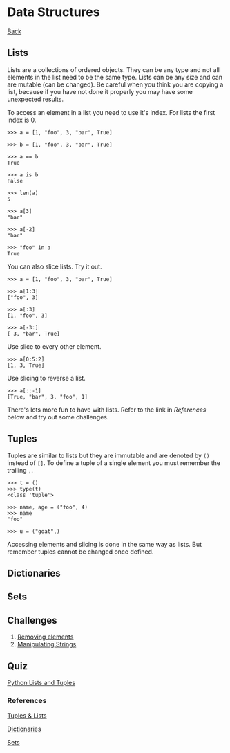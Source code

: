 # Data Structures
[Back](README.md)

## Lists
Lists are a collections of ordered objects. They can be any type and not all elements in the list need to be the same type. Lists can be any size and can are mutable (can be changed). Be careful when you think you are copying a list, because if you have not done it properly you may have some unexpected results. 

To access an element in a list you need to use it's index. For lists the first index is 0.

```
>>> a = [1, "foo", 3, "bar", True]

>>> b = [1, "foo", 3, "bar", True]

>>> a == b
True

>>> a is b
False

>>> len(a)
5

>>> a[3]
"bar"

>>> a[-2]
"bar"

>>> "foo" in a
True
```

You can also slice lists. Try it out. 

```
>>> a = [1, "foo", 3, "bar", True]

>>> a[1:3]
["foo", 3]

>>> a[:3]
[1, "foo", 3]

>>> a[-3:]
[ 3, "bar", True]
```

Use slice to every other element.

```
>>> a[0:5:2]
[1, 3, True]
```

Use slicing to reverse a list.

```
>>> a[::-1]
[True, "bar", 3, "foo", 1]
```

There's lots more fun to have with lists. Refer to the link in _References_ below and try out some challenges. 

## Tuples

Tuples are similar to lists but they are immutable and are denoted by `()` instead of `[]`. To define a tuple of a single element you must remember the trailing `,`.

```
>>> t = ()
>>> type(t)
<class 'tuple'>

>>> name, age = ("foo", 4)
>>> name
"foo"

>>> u = ("goat",)
```

Accessing elements and slicing is done in the same way as lists. But remember tuples cannot be changed once defined.

## Dictionaries

## Sets

## Challenges
1. [Removing elements](https://www.codewars.com/kata/removing-elements/python)
2. [Manipulating Strings](https://www.codewars.com/kata/initialize-my-name/python)

## Quiz
[Python Lists and Tuples](https://realpython.com/quizzes/python-lists-tuples/)

### References
[Tuples & Lists](https://realpython.com/python-lists-tuples/)

[Dictionaries](https://realpython.com/python-dicts/)

[Sets](https://realpython.com/python-sets/)
